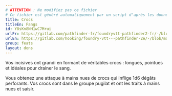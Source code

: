 ```yaml
---
# ATTENTION : Ne modifiez pas ce fichier
# Ce fichier est généré automatiquement par un script d'après les données du module Foundry VTT officiel et de sa traduction
title: Crocs
titleEn: Fangs
id: Y8sKn8NH1wC7Mrui
urlFr: https://gitlab.com/pathfinder-fr/foundryvtt-pathfinder2-fr/-/blob/master/data/feats/Y8sKn8NH1wC7Mrui.htm
urlEn: https://gitlab.com/hooking/foundry-vtt---pathfinder-2e/-/blob/master/packs/data/feats.db/fangs.json
group: feats
layout: dons
---
```

Vos incisives ont grandi en formant de véritables crocs : longues, pointues et idéales pour drainer le sang.

Vous obtenez une attaque à mains nues de crocs qui inflige <a class="inline-roll roll" data-mode="roll" data-flavor="perforant" data-formula="1d6" title="perforants"><i class="fas fa-dice-d20"></i>1d6</a> dégâts perforants. Vos crocs sont dans le groupe pugilat et ont les traits à mains nues et saisir.


